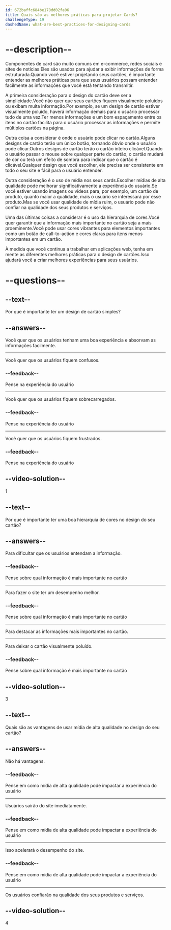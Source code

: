```yaml
---
id: 672baffc684be178dd02fa06
title: Quais são as melhores práticas para projetar Cards?
challengeType: 19
dashedName: what-are-best-practices-for-designing-cards
---
```


# --description--

Componentes de card são muito comuns em e-commerce, redes sociais e sites de notícias.Eles são usados para ajudar a exibir informações de forma estruturada.Quando você estiver projetando seus cartões, é importante entender as melhores práticas para que seus usuários possam entender facilmente as informações que você está tentando transmitir.

A primeira consideração para o design do cartão deve ser a simplicidade.Você não quer que seus cartões fiquem visualmente poluídos ou exibam muita informação.Por exemplo, se um design de cartão estiver visualmente poluído, haverá informação demais para o usuário processar tudo de uma vez.Ter menos informações e um bom espaçamento entre os itens no cartão facilita para o usuário processar as informações e permite múltiplos cartões na página.

Outra coisa a considerar é onde o usuário pode clicar no cartão.Alguns designs de cartão terão um único botão, tornando óbvio onde o usuário pode clicar.Outros designs de cartão terão o cartão inteiro clicável.Quando o usuário passar o mouse sobre qualquer parte do cartão, o cartão mudará de cor ou terá um efeito de sombra para indicar que o cartão é clicável.Qualquer design que você escolher, ele precisa ser consistente em todo o seu site e fácil para o usuário entender. 

Outra consideração é o uso de mídia nos seus cards.Escolher mídias de alta qualidade pode melhorar significativamente a experiência do usuário.Se você estiver usando imagens ou vídeos para, por exemplo, um cartão de produto, quanto maior a qualidade, mais o usuário se interessará por esse produto.Mas se você usar qualidade de mídia ruim, o usuário pode não confiar na qualidade dos seus produtos e serviços. 

Uma das últimas coisas a considerar é o uso da hierarquia de cores.Você quer garantir que a informação mais importante no cartão seja a mais proeminente.Você pode usar cores vibrantes para elementos importantes como um botão de call-to-action e cores claras para itens menos importantes em um cartão.

À medida que você continua a trabalhar em aplicações web, tenha em mente as diferentes melhores práticas para o design de cartões.Isso ajudará você a criar melhores experiências para seus usuários.

# --questions--

## --text--

Por que é importante ter um design de cartão simples?

## --answers--

Você quer que os usuários tenham uma boa experiência e absorvam as informações facilmente.

---

Você quer que os usuários fiquem confusos.

### --feedback--

Pense na experiência do usuário

---

Você quer que os usuários fiquem sobrecarregados.

### --feedback--

Pense na experiência do usuário

---

Você quer que os usuários fiquem frustrados.

### --feedback--

Pense na experiência do usuário

## --video-solution--

1

## --text--

Por que é importante ter uma boa hierarquia de cores no design do seu cartão?

## --answers--

Para dificultar que os usuários entendam a informação.

### --feedback--

Pense sobre qual informação é mais importante no cartão

---

Para fazer o site ter um desempenho melhor.

### --feedback--

Pense sobre qual informação é mais importante no cartão

---

Para destacar as informações mais importantes no cartão.

---

Para deixar o cartão visualmente poluído.

### --feedback--

Pense sobre qual informação é mais importante no cartão

## --video-solution--

3

## --text--

Quais são as vantagens de usar mídia de alta qualidade no design do seu cartão?

## --answers--

Não há vantagens.

### --feedback--

Pense em como mídia de alta qualidade pode impactar a experiência do usuário

---

Usuários sairão do site imediatamente.

### --feedback--

Pense em como mídia de alta qualidade pode impactar a experiência do usuário

---

Isso acelerará o desempenho do site.

### --feedback--

Pense em como mídia de alta qualidade pode impactar a experiência do usuário

---

Os usuários confiarão na qualidade dos seus produtos e serviços.

## --video-solution--

4
